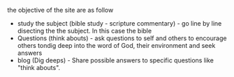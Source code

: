 the objective of the site are as follow

- study the subject (bible study - scripture commentary) - go line by line disecting the the subject. In this case the bible  
- Questions (think abouts) - ask questions to self and others to encourage others tondig deep into the word of God, their environment and seek answers  
- blog (Dig deeps) - Share possible answers to specific questions like "think abouts".
